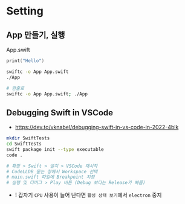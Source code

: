 # Setting

## App 만들기, 실행
App.swift
```swift
print("Hello")
```
```sh
swiftc -o App App.swift
./App

# 한줄로
swiftc -o App App.swift; ./App
```

## Debugging Swift in VSCode
* https://dev.to/vknabel/debugging-swift-in-vs-code-in-2022-4blk

```sh
mkdir SwiftTests
cd SwiftTests
swift package init --type executable
code .

# 확장 > Swift > 설치 > VSCode 재시작
# CodeLLDB 묻는 창에서 Workspace 선택
# main.swift 파일에 Breakpoint 지정
# 실행 및 디버그 > Play 버튼 (Debug 보다는 Release가 빠름)
```
* ❕ 갑자기 `CPU` 사용이 늘어 난다면 `활성 상태 보기`에서 `electron` 중지
